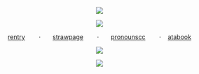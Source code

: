 <p align="center"

  ![](https://64.media.tumblr.com/85c63493bddc24dfbdc0122798ad68c4/59964896a5938d1f-9f/s1280x1920/61bcf746f20d57b35581bc3b3574a2c3d0b825a6.pnj)
  <p align="center"

![](https://komarev.com/ghpvc/?username=your-github-username&color=FF6A98&label=did+you+miss+me?)
<p align="center"

[rentry](https://rentry.co/momongaz)‎ ‎ ‎ ‎ ‎ ‎ ‎ ‎ ·‎ ‎ ‎ ‎ ‎ ‎ ‎ [strawpage](https://medstaffbrainrot.straw.page/)‎ ‎ ‎ ‎ ‎ ‎ ‎ ‎ ·‎ ‎ ‎ ‎ ‎ ‎ ‎ [pronounscc](https://pronouns.cc/@REVERISTCALICO)‎ ‎ ‎ ‎ ‎ ‎ ‎ ‎ ·‎ ‎ ‎ ‎ ‎ ‎ ‎ [atabook](https://eunashyuri.atabook.org/)
 <p align="center"

![](https://cdn.discordapp.com/attachments/1311309353705275424/1403701573879730236/Untitled930_20250809192835.png?ex=68b6d4f6&is=68b58376&hm=d9bbada431db037c6770020869c8e4cfbe20df1d52d4023d951b897221672312&)
<p align="center"

![](https://64.media.tumblr.com/e656f20d38b8d3acf0945242edbf5bd9/59964896a5938d1f-c8/s1280x1920/d7af4b1c6af7132cc65fa85ab1a983e1afbcb6c0.pnj)
